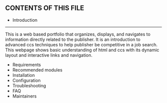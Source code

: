 CONTENTS OF THIS FILE
---------------------

 * Introduction
 --------------------

 This is a web based portfolio that organizes, displays, and navigates to information directly related to the publisher. It is an introduction to advanced ccs techniques to help publisher be competitive in a job search. This webpage shows basic understanding of html and ccs with its dynamic layout and interactive links and navigation.
 
 * Requirements
 * Recommended modules
 * Installation
 * Configuration
 * Troubleshooting
 * FAQ
 * Maintainers